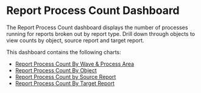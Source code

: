 # Report Process Count Dashboard

The Report Process Count dashboard displays the number of processes
running for reports broken out by
<span id="Report Type" class="popUpLink">report type</span>. Drill down
through objects to view counts by object, source report and target
report.

This dashboard contains the following charts:

  - [Report Process Count By Wave & Process
    Area](Report_Process_Count_by_Wave_and_Process_Area.htm)
  - [Report Process Count By Object](Report_Process_Count_by_Object.htm)
  - [Report Process Count by Source
    Report](Report_Process_Count_by_Source_Report.htm)
  - [Report Process Count By Target
    Report](Report_Process_Count_by_Target_Report.htm)
